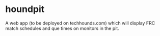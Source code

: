 # houndpit
A web app (to be deployed on techhounds.com) which will display FRC match schedules and que times on monitors in the pit.